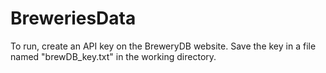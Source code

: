 # BreweriesData
To run, create an API key on the BreweryDB website.  Save the key in a file named "brewDB_key.txt" in the working directory.

